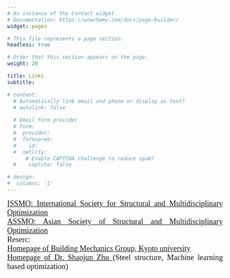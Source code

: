 ```yaml
---
# An instance of the Contact widget.
# Documentation: https://wowchemy.com/docs/page-builder/
widget: pages

# This file represents a page section.
headless: true

# Order that this section appears on the page.
weight: 20

title: Links
subtitle:

# content:
  # Automatically link email and phone or display as text?
  # autolink: false
  
  # Email form provider
  # form:
  #  provider: 
  #  formspree:
  #    id:
  #  netlify:
      # Enable CAPTCHA challenge to reduce spam?
  #    captcha: false

# design:
#  columns: '1'
---
```

<font size="4" font face = "Times New Roman">
<DIV align="justify">
<a href="https://www.issmo.net/" target="_blank" style="text-decoration:underline;">ISSMO: International Society for Structural and Multidisciplinary Optimization</a><br>  
<a href="http://assmo.org/" target="_blank" style="text-decoration:underline;">ASSMO: Asian Society of Structural and Multidisciplinary Optimization</a><br> 
Reserc:<br/>
<a href="http://assmo.org/" target="_blank" style="text-decoration:underline;">Homepage of Building Mechanics Group, Kyoto university </a><br>
<a href="http://assmo.org/" target="_blank" style="text-decoration:underline;">Homepage of Dr. Shaojun Zhu </a>(Steel structure, Machine learning based optimization)<br> 

</DIV>

